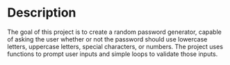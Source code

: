 # Description
The goal of this project is to create a random password generator, capable of asking the user whether or not the password should use lowercase letters, uppercase letters, special characters, or numbers. The project uses functions to prompt user inputs and simple loops to validate those inputs.
